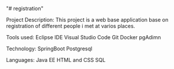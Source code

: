 "# registration" 

Project Description:
This project is a web base application base on registration of different people i met
at varios places.

Tools used:
  Eclipse IDE
  Visual Studio Code
  Git
  Docker
  pgAdimn
  
Technology:
   SpringBoot
   Postgresql
   
   
Languages:
   Java EE
   HTML and CSS
   SQL
   
 
